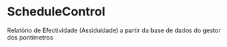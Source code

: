 # ScheduleControl
Relatório de Efectividade (Assiduidade)
a partir da base de dados do gestor dos pontímetros
